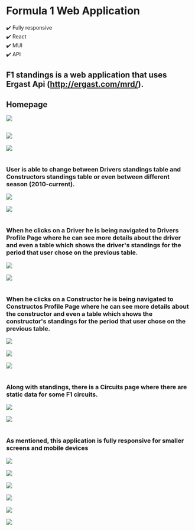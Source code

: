 # Formula 1 Web Application
✔️ Fully responsive <br/>
✔️ React <br/>
✔️ MUI <br/>
✔️ API <br/>
## F1 standings is a web application that uses <b>Ergast Api</b> (http://ergast.com/mrd/). <br/>

## Homepage
<img src="Screenshots/1.png"><br/><br/>

<img src="Screenshots/2.png"><br/><br/>
<img src="Screenshots/2_3.png"><br/><br/>
### User is able to change between <b>Drivers</b> standings table and <b>Constructors</b> standings table or even between different season (2010-current).<br/>
<img src="Screenshots/3.png"><br/><br/>
<img src="Screenshots/4.png"><br/><br/>
### When he clicks on a <b>Driver</b> he is being navigated to <b>Drivers Profile Page</b> where he can see more details about the driver and even a table which shows the driver's standings for the period that user chose on the previous table.<br/>
<img src="Screenshots/5.png"><br/><br/>
<img src="Screenshots/6.png"><br/><br/>
### When he clicks on a <b>Constructor</b> he is being navigated to <b>Constructos Profile Page</b> where he can see more details about the constructor and even a table which shows the constructor's standings for the period that user chose on the previous table.<br/>
<img src="Screenshots/7.png"><br/><br/>
<img src="Screenshots/8.png"><br/><br/>
<img src="Screenshots/8_9.png"><br/><br/>

### Along with standings, there is a <b>Circuits</b> page where there are static data for some F1 circuits. <br/>
<img src="Screenshots/10.png"><br/><br/>
<img src="Screenshots/10_11.png"><br/><br/>

### As mentioned, this application is fully responsive for smaller screens and mobile devices<br/>
<img src="Screenshots/11.png"><br/><br/>
<img src="Screenshots/12.png"><br/><br/>
<img src="Screenshots/res1.png"><br/><br/>
<img src="Screenshots/res2.png"><br/><br/>
<img src="Screenshots/res3.png"><br/><br/>
<img src="Screenshots/res4.png"><br/><br/>
